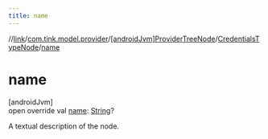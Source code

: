 ```yaml
---
title: name
---
```

//[link](../../../../index.html)/[com.tink.model.provider](../../index.html)/[[androidJvm]ProviderTreeNode](../index.html)/[CredentialsTypeNode](index.html)/[name](name.html)



# name



[androidJvm]\
open override val [name](name.html): [String](https://kotlinlang.org/api/latest/jvm/stdlib/kotlin/-string/index.html)?



A textual description of the node.




